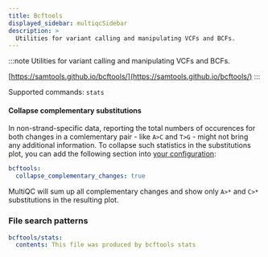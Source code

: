 ```yaml
---
title: Bcftools
displayed_sidebar: multiqcSidebar
description: >
  Utilities for variant calling and manipulating VCFs and BCFs.
---
```


<!--
~~~~~ DO NOT EDIT ~~~~~
This file is autogenerated from the MultiQC module python docstring.
Do not edit the markdown, it will be overwritten.

File path for the source of this content: multiqc/modules/bcftools/bcftools.py
~~~~~~~~~~~~~~~~~~~~~~~
-->

:::note
Utilities for variant calling and manipulating VCFs and BCFs.

[https://samtools.github.io/bcftools/](https://samtools.github.io/bcftools/)
:::

Supported commands: `stats`

#### Collapse complementary substitutions

In non-strand-specific data, reporting the total numbers of occurences for both changes
in a comlementary pair - like `A>C` and `T>G` - might not bring any additional information.
To collapse such statistics in the substitutions plot, you can add the following section into
[your configuration](https://docs.seqera.io/multiqc/getting_started/config):

```yaml
bcftools:
  collapse_complementary_changes: true
```

MultiQC will sum up all complementary changes and show only `A>*` and `C>*` substitutions
in the resulting plot.

### File search patterns

```yaml
bcftools/stats:
  contents: This file was produced by bcftools stats
```
